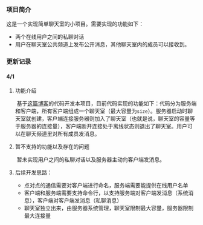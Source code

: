 ### 项目简介
这是一个实现简单聊天室的小项目。需要实现的功能如下：
* 两个在线用户之间的私聊对话
* 用户在聊天室公共频道上发布公开消息，其他聊天室内的成员可以接收到。

### 更新记录

#### 4/1

1. 功能介绍

   ​		基于[这篇博客](https://blog.csdn.net/weixin_38663899/article/details/87884938?utm_term=socket%E7%BC%96%E7%A8%8BC%E8%AF%AD%E8%A8%80%E5%AE%9E%E7%8E%B0%E8%81%8A%E5%A4%A9%E7%A8%8B%E5%BA%8F&utm_medium=distribute.pc_aggpage_search_result.none-task-blog-2~all~sobaiduweb~default-4-87884938&spm=3001.4430)的代码开发本项目，目前代码实现的功能如下：代码分为服务端和客户端，所有客户端组成一个聊天室（最大容量为`size`）。服务器启动时聊天室就创建，客户端连接服务器则加入了聊天室（也就是说，聊天室的容量等于服务器的连接量），客户端断开连接处于离线状态则退出了聊天室。用户可以在聊天频道里对所有成员发消息。

2. 暂不支持的功能以及存在的问题

   ​		暂未实现用户之间的私聊对话以及服务器主动向客户端发消息。

3. 后续开发思路：

   * 点对点的通信需要对客户端进行命名，服务端需要能提供在线用户名单
   * 客户端和服务端需要支持命令行，以支持服务端对客户端发消息（系统消息），客户端对客户端发消息（私聊消息）
   * 聊天室独立出来，由服务器系统管理，聊天室限制最大容量，服务器限制最大连接量